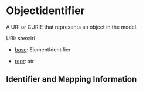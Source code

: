 
   
# Objectidentifier

A URI or CURIE that represents an object in the model.

URI: shex:iri

* [base](https://w3id.org/linkml/base): ElementIdentifier


* [repr](https://w3id.org/linkml/repr): str




## Identifier and Mapping Information

